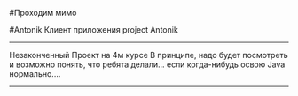 #Проходим мимо

#Antonik
Клиент приложения project Antonik
_____________________________________________
Незаконченный Проект на 4м курсе
В принципе, надо будет посмотреть и возможно понять, что ребята делали...
если когда-нибудь освою Java нормально....
_____________________________________________
